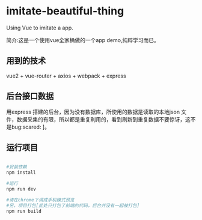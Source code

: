 # imitate-beautiful-thing
Using Vue to imitate a app.

简介:这是一个使用vue全家桶做的一个app demo,纯粹学习而已。


## 用到的技术

vue2 + vue-router + axios + webpack + express 

## 后台接口数据

​用express 搭建的后台，因为没有数据库，所使用的数据是读取的本地json 文件，数据采集的有限，所以都是重复利用的，看到刷新到重复数据不要惊讶，这不是bug  ​:scared:​  ]。



## 运行项目

``` bash

#安装依赖
npm install

#运行
npm run dev

#请在chrome下调成手机模式预览
#另，项目打包[此处只打包了前端的代码，后台并没有一起被打包]
npm run build 
```






